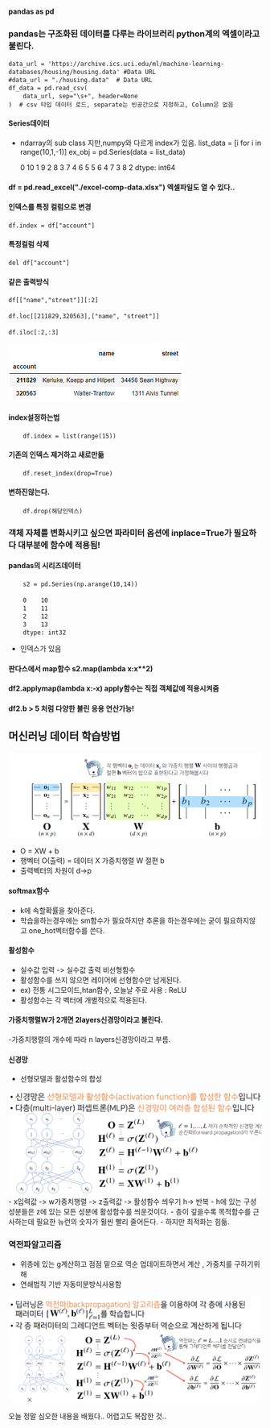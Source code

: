 #### pandas as pd
### pandas는 구조화된 데이터를 다루는 라이브러리 python계의 엑셀이라고 불린다.

    data_url = 'https://archive.ics.uci.edu/ml/machine-learning-databases/housing/housing.data' #Data URL
    #data_url = "./housing.data"  # Data URL
    df_data = pd.read_csv(
        data_url, sep="\s+", header=None
    )  # csv 타입 데이터 로드, separate는 빈공간으로 지정하고, Column은 없음

#### Series데이터
- ndarray의 sub class 지만,numpy와 다르게 index가 있음.
    list_data = [i for i in range(10,1,-1)] 
    ex_obj = pd.Series(data = list_data)
    
    0    10
    1     9
    2     8
    3     7
    4     6
    5     5
    6     4
    7     3
    8     2
    dtype: int64

#### df = pd.read_excel("./excel-comp-data.xlsx") 엑셀파일도 열 수 있다..

#### 인덱스를 특정 컬럼으로 변경
    df.index = df["account"]  
#### 특정컬럼 삭제
    del df["account"]    

#### 같은 출력방식
    df[["name","street"]][:2]

    df.loc[[211829,320563],["name", "street"]]

    df.iloc[:2,:3]

<img src="loc.PNG">

#### index설정하는법
        df.index = list(range(15)) 
#### 기존의 인덱스 제거하고 새로만듦
        df.reset_index(drop=True)
#### 변하진않는다.
        df.drop(해당인덱스) 
### 객체 자체를 변화시키고 싶으면 파라미터 옵션에 inplace=True가 필요하다 대부분에 함수에 적용됨!

#### pandas의 시리즈데이터
        s2 = pd.Series(np.arange(10,14))
        
        0    10
        1    11
        2    12
        3    13
        dtype: int32

- 인덱스가 있음

#### 판다스에서 map함수 s2.map(lambda x:x**2)

#### df2.applymap(lambda x:-x) apply함수는 직접 객체값에 적용시켜줌

#### df2.b > 5 처럼 다양한 불린 응용 연산가능!

## 머신러닝 데이터 학습방법
<img src="ml.PNG">

- O = XW + b
- 행벡터 O(출력) =  데이터 X 가중치행렬 W 절편 b
- 출력벡터의 차원이 d->p  

#### softmax함수
- k에 속할확률을 찾아준다.
- 학습을하는경우에는 sm함수가 필요하지만 추론을 하는경우에는 굳이 필요하지않고 one_hot벡터함수를 쓴다.

#### 활성함수
- 실수값 입력 -> 실수값 출력 비선형함수
- 활성함수를 쓰지 않으면 레이어에 선형함수만 남게된다.
- ex) 전통 시그모이드,htan함수,  오늘날 주로 사용 : ReLU
- 활성함수는 각 벡터에 개별적으로 적용된다.

#### 가중치행렬W가 2개면 2layers신경망이라고 불린다.
-가중치행렬의 개수에 따라 n layers신경망이라고 부름.

#### 신경망
- 선형모델과 활성함수의 합성
<img src="percep.PNG">
- x입력값 -> w가중치행렬 -> z출력값 -> 활성함수 씌우기 h-> 반복
- h에 있는 구성성분들은 z에 있는 모든 성분에 활성함수를 씌운것이다.
- 층이 깊을수록 목적함수를 근사하는데 필요한 뉴런의 숫자가 훨씬 빨리 줄어든다.
- 하지만 최적화는 힘듦.

### 역전파알고리즘
- 위층에 있는 g계산하고 점점 밑으로 역순 업데이트하면서 계산 , 가중치를 구하기위해
- 연쇄법칙 기반 자동미분방식사용함
<img src="backpro.PNG">


오늘 정말 심오한 내용을 배웠다.. 어렵고도 복잡한 것..
